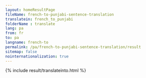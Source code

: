 ```yaml
---
layout: homeResultPage
fileName: french-to-punjabi-sentence-translation
translatein: french_to_punjabi
folderName : translate
lang: pa
from: fr
to: pa
langname: french-to
permalink: /pa/french-to-punjabi-sentence-translation/result
sitemap: false
nointernationalization: true
---
```

{% include result/translateinto.html %}

<script src="/js/result/translation.js" data-foldername="{{page.folderName}}" data-lang="{{page.lang}}"></script>
